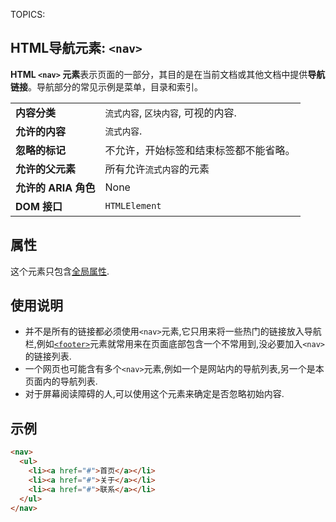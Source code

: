 TOPICS: <nav>

# HTML导航元素: `<nav>`

**HTML `<nav>` 元素**表示页面的一部分，其目的是在当前文档或其他文档中提供**导航链接**。导航部分的常见示例是菜单，目录和索引。

|  |  |
| :-- | :-- |
| **内容分类** | `流式内容`, `区块内容`, 可视的内容. |
| **允许的内容** | `流式内容`. |
| **忽略的标记** | 不允许，开始标签和结束标签都不能省略。|
| **允许的父元素** | 所有允许`流式内容`的元素 |
| **允许的 ARIA 角色** | None |
| **DOM 接口** | `HTMLElement` |

## 属性

这个元素只包含[全局属性](/zh-hans/webfrontend/HTML_Global_Attributes).

## 使用说明

- 并不是所有的链接都必须使用`<nav>`元素,它只用来将一些热门的链接放入导航栏,例如[`<footer>`](/zh-hans/webfrontend/<footer>)元素就常用来在页面底部包含一个不常用到,没必要加入`<nav>`的链接列表.
- 一个网页也可能含有多个`<nav>`元素,例如一个是网站内的导航列表,另一个是本页面内的导航列表.
- 对于屏幕阅读障碍的人,可以使用这个元素来确定是否忽略初始内容.

## 示例

```html
<nav>
  <ul>
    <li><a href="#">首页</a></li>
    <li><a href="#">关于</a></li>
    <li><a href="#">联系</a></li>
  </ul>
</nav>
```

